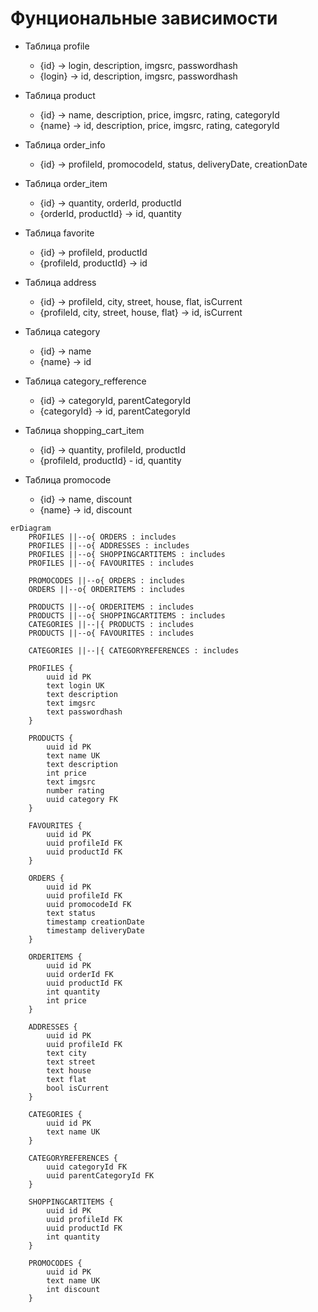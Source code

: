 # Фунциональные зависимости
- Таблица profile
   - {id} -> login, description, imgsrc, passwordhash
   - {login} -> id, description, imgsrc, passwordhash

- Таблица product
    - {id} -> name, description, price, imgsrc, rating, categoryId
    - {name} -> id, description, price, imgsrc, rating, categoryId

- Таблица order_info
    - {id} ->  profileId, promocodeId, status, deliveryDate, creationDate

- Таблица order_item
    - {id} -> quantity, orderId, productId
    - {orderId, productId} -> id, quantity

- Таблица favorite
    - {id} -> profileId, productId
    - {profileId, productId} -> id

- Таблица address
    - {id} -> profileId, city, street, house, flat, isCurrent
    - {profileId, city, street, house, flat} -> id, isCurrent

- Таблица category
    - {id} -> name
    - {name} -> id

- Таблица category_refference
    - {id} -> categoryId, parentCategoryId
    - {categoryId} -> id, parentCategoryId

- Таблица shopping_cart_item
    - {id} ->  quantity, profileId, productId
    - {profileId, productId} - id, quantity

- Таблица promocode
    - {id} -> name, discount
    - {name} -> id, discount
```mermaid
erDiagram
    PROFILES ||--o{ ORDERS : includes
    PROFILES ||--o{ ADDRESSES : includes
    PROFILES ||--o{ SHOPPINGCARTITEMS : includes
    PROFILES ||--o{ FAVOURITES : includes
    
    PROMOCODES ||--o{ ORDERS : includes
    ORDERS ||--o{ ORDERITEMS : includes

    PRODUCTS ||--o{ ORDERITEMS : includes
    PRODUCTS ||--o{ SHOPPINGCARTITEMS : includes
    CATEGORIES ||--|{ PRODUCTS : includes
    PRODUCTS ||--o{ FAVOURITES : includes

    CATEGORIES ||--|{ CATEGORYREFERENCES : includes

    PROFILES {
        uuid id PK
        text login UK
        text description
        text imgsrc
        text passwordhash
    }
    
    PRODUCTS {
        uuid id PK
        text name UK
        text description
        int price
        text imgsrc
        number rating
        uuid category FK
    }

    FAVOURITES {
        uuid id PK
        uuid profileId FK
        uuid productId FK
    }

    ORDERS {
        uuid id PK
        uuid profileId FK
        uuid promocodeId FK
        text status
        timestamp creationDate
        timestamp deliveryDate
    }

    ORDERITEMS {
        uuid id PK
        uuid orderId FK
        uuid productId FK
        int quantity
        int price
    }

    ADDRESSES {
        uuid id PK
        uuid profileId FK
        text city
        text street
        text house
        text flat
        bool isCurrent
    }

    CATEGORIES {
        uuid id PK
        text name UK
    }

    CATEGORYREFERENCES {
        uuid categoryId FK
        uuid parentCategoryId FK
    }

    SHOPPINGCARTITEMS {
        uuid id PK
        uuid profileId FK
        uuid productId FK
        int quantity
    }

    PROMOCODES {
        uuid id PK
        text name UK
        int discount
    }

```
